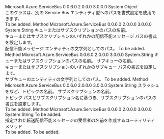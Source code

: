 <Type Name="EntityNameHelper" FullName="Microsoft.Azure.ServiceBus.EntityNameHelper">
  <TypeSignature Language="C#" Value="public static class EntityNameHelper" />
  <TypeSignature Language="ILAsm" Value=".class public auto ansi abstract sealed beforefieldinit EntityNameHelper extends System.Object" />
  <TypeSignature Language="DocId" Value="T:Microsoft.Azure.ServiceBus.EntityNameHelper" />
  <TypeSignature Language="VB.NET" Value="Public Class EntityNameHelper" />
  <TypeSignature Language="F#" Value="type EntityNameHelper = class" />
  <AssemblyInfo>
    <AssemblyName>Microsoft.Azure.ServiceBus</AssemblyName>
    <AssemblyVersion>0.0.6.0</AssemblyVersion>
    <AssemblyVersion>2.0.0.0</AssemblyVersion>
    <AssemblyVersion>3.0.0.0</AssemblyVersion>
  </AssemblyInfo>
  <Base>
    <BaseTypeName>System.Object</BaseTypeName>
  </Base>
  <Interfaces />
  <Docs>
    <summary>
            このクラスは、別の Service Bus エンティティ型へのパスを書式設定を使用できます。
            </summary>
    <remarks>To be added.</remarks>
  </Docs>
  <Members>
    <Member MemberName="FormatDeadLetterPath">
      <MemberSignature Language="C#" Value="public static string FormatDeadLetterPath (string entityPath);" />
      <MemberSignature Language="ILAsm" Value=".method public static hidebysig string FormatDeadLetterPath(string entityPath) cil managed" />
      <MemberSignature Language="DocId" Value="M:Microsoft.Azure.ServiceBus.EntityNameHelper.FormatDeadLetterPath(System.String)" />
      <MemberSignature Language="VB.NET" Value="Public Shared Function FormatDeadLetterPath (entityPath As String) As String" />
      <MemberSignature Language="F#" Value="static member FormatDeadLetterPath : string -&gt; string" Usage="Microsoft.Azure.ServiceBus.EntityNameHelper.FormatDeadLetterPath entityPath" />
      <MemberType>Method</MemberType>
      <AssemblyInfo>
        <AssemblyName>Microsoft.Azure.ServiceBus</AssemblyName>
        <AssemblyVersion>0.0.6.0</AssemblyVersion>
        <AssemblyVersion>2.0.0.0</AssemblyVersion>
        <AssemblyVersion>3.0.0.0</AssemblyVersion>
      </AssemblyInfo>
      <ReturnValue>
        <ReturnType>System.String</ReturnType>
      </ReturnValue>
      <Parameters>
        <Parameter Name="entityPath" Type="System.String" />
      </Parameters>
      <Docs>
        <param name="entityPath">キューまたはサブスクリプションのパスの名前。</param>
        <summary>
            キューまたはサブスクリプションのいずれかの配信不能メッセージ パスの書式を設定します。
            </summary>
        <returns>配信不能メッセージ エンティティの文字列としてのパス。</returns>
        <remarks>To be added.</remarks>
      </Docs>
    </Member>
    <Member MemberName="FormatSubQueuePath">
      <MemberSignature Language="C#" Value="public static string FormatSubQueuePath (string entityPath, string subQueueName);" />
      <MemberSignature Language="ILAsm" Value=".method public static hidebysig string FormatSubQueuePath(string entityPath, string subQueueName) cil managed" />
      <MemberSignature Language="DocId" Value="M:Microsoft.Azure.ServiceBus.EntityNameHelper.FormatSubQueuePath(System.String,System.String)" />
      <MemberSignature Language="VB.NET" Value="Public Shared Function FormatSubQueuePath (entityPath As String, subQueueName As String) As String" />
      <MemberSignature Language="F#" Value="static member FormatSubQueuePath : string * string -&gt; string" Usage="Microsoft.Azure.ServiceBus.EntityNameHelper.FormatSubQueuePath (entityPath, subQueueName)" />
      <MemberType>Method</MemberType>
      <AssemblyInfo>
        <AssemblyName>Microsoft.Azure.ServiceBus</AssemblyName>
        <AssemblyVersion>0.0.6.0</AssemblyVersion>
        <AssemblyVersion>2.0.0.0</AssemblyVersion>
        <AssemblyVersion>3.0.0.0</AssemblyVersion>
      </AssemblyInfo>
      <ReturnValue>
        <ReturnType>System.String</ReturnType>
      </ReturnValue>
      <Parameters>
        <Parameter Name="entityPath" Type="System.String" />
        <Parameter Name="subQueueName" Type="System.String" />
      </Parameters>
      <Docs>
        <param name="entityPath">キューまたはサブスクリプションのパスの名前。</param>
        <param name="subQueueName">サブキューの名前。</param>
        <summary>
            キューまたはサブスクリプションのいずれかのサブキュー パスの書式を設定します。
            </summary>
        <returns>サブキューのエンティティの文字列としてのパス。</returns>
        <remarks>To be added.</remarks>
      </Docs>
    </Member>
    <Member MemberName="FormatSubscriptionPath">
      <MemberSignature Language="C#" Value="public static string FormatSubscriptionPath (string topicPath, string subscriptionName);" />
      <MemberSignature Language="ILAsm" Value=".method public static hidebysig string FormatSubscriptionPath(string topicPath, string subscriptionName) cil managed" />
      <MemberSignature Language="DocId" Value="M:Microsoft.Azure.ServiceBus.EntityNameHelper.FormatSubscriptionPath(System.String,System.String)" />
      <MemberSignature Language="VB.NET" Value="Public Shared Function FormatSubscriptionPath (topicPath As String, subscriptionName As String) As String" />
      <MemberSignature Language="F#" Value="static member FormatSubscriptionPath : string * string -&gt; string" Usage="Microsoft.Azure.ServiceBus.EntityNameHelper.FormatSubscriptionPath (topicPath, subscriptionName)" />
      <MemberType>Method</MemberType>
      <AssemblyInfo>
        <AssemblyName>Microsoft.Azure.ServiceBus</AssemblyName>
        <AssemblyVersion>0.0.6.0</AssemblyVersion>
        <AssemblyVersion>2.0.0.0</AssemblyVersion>
        <AssemblyVersion>3.0.0.0</AssemblyVersion>
      </AssemblyInfo>
      <ReturnValue>
        <ReturnType>System.String</ReturnType>
      </ReturnValue>
      <Parameters>
        <Parameter Name="topicPath" Type="System.String" />
        <Parameter Name="subscriptionName" Type="System.String" />
      </Parameters>
      <Docs>
        <param name="topicPath">スラッシュをなど、トピックの名前。</param>
        <param name="subscriptionName">サブスクリプションの名前。</param>
        <summary>
            トピック パスとサブスクリプション名に基づき、サブスクリプションのパスの書式を設定します。
            </summary>
        <returns />
        <remarks>To be added.</remarks>
      </Docs>
    </Member>
    <Member MemberName="FormatTransferDeadLetterPath">
      <MemberSignature Language="C#" Value="public static string FormatTransferDeadLetterPath (string entityPath);" />
      <MemberSignature Language="ILAsm" Value=".method public static hidebysig string FormatTransferDeadLetterPath(string entityPath) cil managed" />
      <MemberSignature Language="DocId" Value="M:Microsoft.Azure.ServiceBus.EntityNameHelper.FormatTransferDeadLetterPath(System.String)" />
      <MemberSignature Language="VB.NET" Value="Public Shared Function FormatTransferDeadLetterPath (entityPath As String) As String" />
      <MemberSignature Language="F#" Value="static member FormatTransferDeadLetterPath : string -&gt; string" Usage="Microsoft.Azure.ServiceBus.EntityNameHelper.FormatTransferDeadLetterPath entityPath" />
      <MemberType>Method</MemberType>
      <AssemblyInfo>
        <AssemblyName>Microsoft.Azure.ServiceBus</AssemblyName>
        <AssemblyVersion>0.0.6.0</AssemblyVersion>
        <AssemblyVersion>2.0.0.0</AssemblyVersion>
        <AssemblyVersion>3.0.0.0</AssemblyVersion>
      </AssemblyInfo>
      <ReturnValue>
        <ReturnType>System.String</ReturnType>
      </ReturnValue>
      <Parameters>
        <Parameter Name="entityPath" Type="System.String" />
      </Parameters>
      <Docs>
        <param name="entityPath">To be added.</param>
        <summary>
            指定された転送配信不能メッセージの受信者の名前を作成するユーティリティ メソッド<paramref name="entityPath" /></summary>
        <returns>To be added.</returns>
        <remarks>To be added.</remarks>
      </Docs>
    </Member>
  </Members>
</Type>